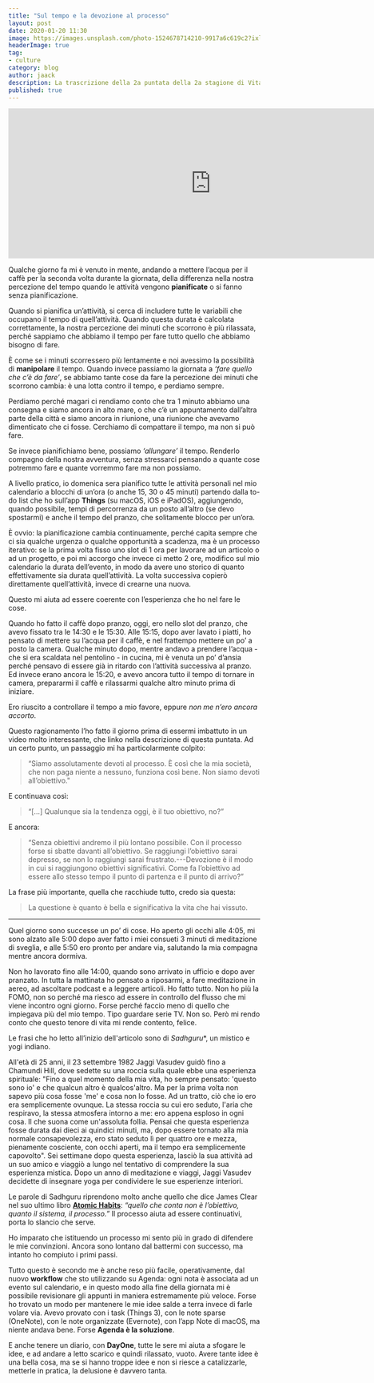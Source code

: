 ```yaml
---
title: "Sul tempo e la devozione al processo"
layout: post
date: 2020-01-20 11:30
image: https://images.unsplash.com/photo-1524678714210-9917a6c619c2?ixlib=rb-1.2.1&ixid=eyJhcHBfaWQiOjEyMDd9&auto=format&fit=crop&w=2549&q=80
headerImage: true
tag:
- culture
category: blog
author: jaack
description: La trascrizione della 2a puntata della 2a stagione di Vita da Millennial.
published: true
---
```


<iframe src="https://anchor.fm/jaack/embed/episodes/Sul-tempo-e-la-devozione-al-processo-eaa04a" height="300px" width="810px" frameborder="0" scrolling="no"></iframe>

Qualche giorno fa mi è venuto in mente, andando a mettere l’acqua per il caffè per la seconda volta durante la giornata, della differenza nella nostra percezione del tempo quando le attività vengono **pianificate** o si fanno senza pianificazione.

Quando si pianifica un’attività, si cerca di includere tutte le variabili che occupano il tempo di quell’attività. Quando questa durata è calcolata correttamente, la nostra percezione dei minuti che scorrono è più rilassata, perché sappiamo che abbiamo il tempo per fare tutto quello che abbiamo bisogno di fare.

È come se i minuti scorressero più lentamente e noi avessimo la possibilità di **manipolare** il tempo. Quando invece passiamo la giornata a *‘fare quello che c’è da fare’*, se abbiamo tante cose da fare la percezione dei minuti che scorrono cambia: è una lotta contro il tempo, e perdiamo sempre.

Perdiamo perché magari ci rendiamo conto che tra 1 minuto abbiamo una consegna e siamo ancora in alto mare, o che c’è un appuntamento dall’altra parte della città e siamo ancora in riunione, una riunione che avevamo dimenticato che ci fosse. Cerchiamo di compattare il tempo, ma non si può fare.

Se invece pianifichiamo bene, possiamo *‘allungare’* il tempo. Renderlo compagno della nostra avventura, senza stressarci pensando a quante cose potremmo fare e quante vorremmo fare ma non possiamo.

A livello pratico, io domenica sera pianifico tutte le attività personali nel mio calendario a blocchi di un’ora (o anche 15, 30 o 45 minuti) partendo dalla to-do list che ho sull’app **Things** (su macOS, iOS e iPadOS), aggiungendo, quando possibile, tempi di percorrenza da un posto all’altro (se devo spostarmi) e anche il tempo del pranzo, che solitamente blocco per un’ora.

È ovvio: la pianificazione cambia continuamente, perché capita sempre che ci sia qualche urgenza o qualche opportunità a scadenza, ma è un processo iterativo: se la prima volta fisso uno slot di 1 ora per lavorare ad un articolo o ad un progetto, e poi mi accorgo che invece ci metto 2 ore, modifico sul mio calendario la durata dell’evento, in modo da avere uno storico di quanto effettivamente sia durata quell’attività. La volta successiva copierò direttamente quell’attività, invece di crearne una nuova.

Questo mi aiuta ad essere coerente con l’esperienza che ho nel fare le cose.

Quando ho fatto il caffè dopo pranzo, oggi, ero nello slot del pranzo, che avevo fissato tra le 14:30 e le 15:30. Alle 15:15, dopo aver lavato i piatti, ho pensato di mettere su l’acqua per il caffè, e nel frattempo mettere un po’ a posto la camera. Qualche minuto dopo, mentre andavo a prendere l’acqua - che si era scaldata nel pentolino - in cucina, mi è venuta un po’ d’ansia perché pensavo di essere già in ritardo con l’attività successiva al pranzo. Ed invece erano ancora le 15:20, e avevo ancora tutto il tempo di tornare in camera, prepararmi il caffè e rilassarmi qualche altro minuto prima di iniziare.

Ero riuscito a controllare il tempo a mio favore, eppure *non me n’ero ancora accorto*.

Questo ragionamento l’ho fatto il giorno prima di essermi imbattuto in un video molto interessante, che linko nella descrizione di questa puntata. Ad un certo punto, un passaggio mi ha particolarmente colpito:

<blockquote>“Siamo assolutamente devoti al processo. È così che la mia società, che non paga niente a nessuno, funziona così bene. Non siamo devoti all’obiettivo."
</blockquote>
E continuava così:
<blockquote>
“[…] Qualunque sia la tendenza oggi, è il tuo obiettivo, no?”
</blockquote>

E ancora:
<blockquote>
“Senza obiettivi andremo il più lontano possibile. Con il processo forse si sbatte davanti all’obiettivo. Se raggiungi l’obiettivo sarai depresso, se non lo raggiungi sarai frustrato.---Devozione è il modo in cui si raggiungono obiettivi significativi. Come fa l’obiettivo ad essere allo stesso tempo il punto di partenza e il punto di arrivo?”
</blockquote>

La frase più importante, quella che racchiude tutto, credo sia questa:

<blockquote>
La questione è quanto è bella e significativa la vita che hai vissuto.
</blockquote>

---

Quel giorno sono successe un po’ di cose. Ho aperto gli occhi alle 4:05, mi sono alzato alle 5:00 dopo aver fatto i miei consueti 3 minuti di meditazione di sveglia, e alle 5:50 ero pronto per andare via, salutando la mia compagna mentre ancora dormiva.

Non ho lavorato fino alle 14:00, quando sono arrivato in ufficio e dopo aver pranzato. In tutta la mattinata ho pensato a riposarmi, a fare meditazione in aereo, ad ascoltare podcast e a leggere articoli. Ho fatto tutto. Non ho più la FOMO, non so perché ma riesco ad essere in controllo del flusso che mi viene incontro ogni giorno. Forse perché faccio meno di quello che impiegava più del mio tempo. Tipo guardare serie TV. Non so. Però mi rendo conto che questo tenore di vita mi rende contento, felice.

Le frasi che ho letto all’inizio dell'articolo sono di *Sadhguru**, un mistico e yogi indiano.

All'età di 25 anni, il 23 settembre 1982 Jaggi Vasudev guidò fino a Chamundi Hill, dove sedette su una roccia sulla quale ebbe una esperienza spirituale: "Fino a quel momento della mia vita, ho sempre pensato: 'questo sono io' e che qualcun altro è qualcos'altro. Ma per la prima volta non sapevo più cosa fosse 'me' e cosa non lo fosse. Ad un tratto, ciò che io ero era semplicemente ovunque. La stessa roccia su cui ero seduto, l'aria che respiravo, la stessa atmosfera intorno a me: ero appena esploso in ogni cosa. Il che suona come un'assoluta follia. Pensai che questa esperienza fosse durata dai dieci ai quindici minuti, ma, dopo essere tornato alla mia normale consapevolezza, ero stato seduto lì per quattro ore e mezza, pienamente cosciente, con occhi aperti, ma il tempo era semplicemente capovolto". Sei settimane dopo questa esperienza, lasciò la sua attività ad un suo amico e viaggiò a lungo nel tentativo di comprendere la sua esperienza mistica. Dopo un anno di meditazione e viaggi, Jaggi Vasudev decidette di insegnare yoga per condividere le sue esperienze interiori.

Le parole di Sadhguru riprendono molto anche quello che dice James Clear nel suo ultimo libro [**Atomic Habits**](https://amzn.to/38g5cr8): *“quello che conta non è l’obiettivo, quanto il sistema, il processo.”* Il processo aiuta ad essere continuativi, porta lo slancio che serve.

Ho imparato che istituendo un processo mi sento più in grado di difendere le mie convinzioni. Ancora sono lontano dal battermi con successo, ma intanto ho compiuto i primi passi.

Tutto questo è secondo me è anche reso più facile, operativamente, dal nuovo **workflow** che sto utilizzando su Agenda: ogni nota è associata ad un evento sul calendario, e in questo modo alla fine della giornata mi è possibile revisionare gli appunti in maniera estremamente più veloce. Forse ho trovato un modo per mantenere le mie idee salde a terra invece di farle volare via. Avevo provato con i task (Things 3), con le note sparse (OneNote), con le note organizzate (Evernote), con l’app Note di macOS, ma niente andava bene. Forse **Agenda è la soluzione**.

E anche tenere un diario, con **DayOne**, tutte le sere mi aiuta a sfogare le idee, e ad andare a letto scarico e quindi rilassato, vuoto. Avere tante idee è una bella cosa, ma se si hanno troppe idee e non si riesce a catalizzarle, metterle in pratica, la delusione è davvero tanta.
